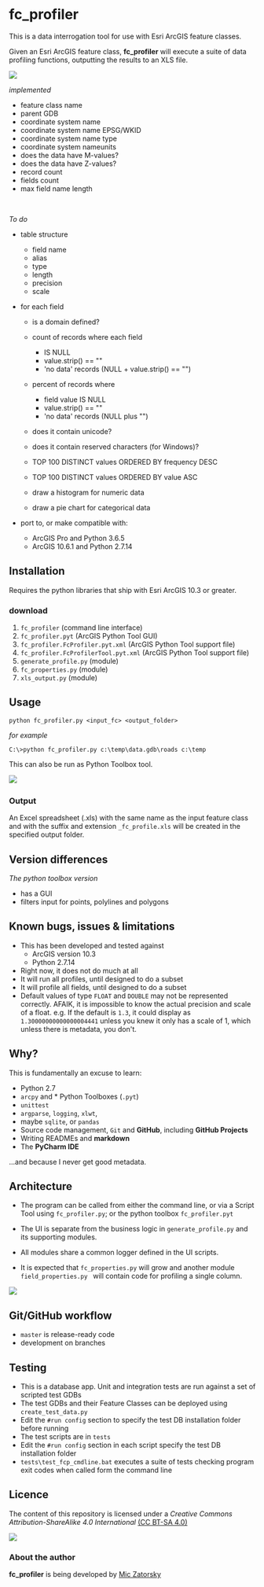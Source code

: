 # fc_profiler

This is a data interrogation tool for use with Esri ArcGIS feature classes.

Given an Esri ArcGIS feature class, **fc_profiler** will execute a suite of data profiling functions, outputting the results to an XLS file.

![](https://www.lucidchart.com/publicSegments/view/6f31c6ac-0802-42c7-8e97-50103040c52c/image.png)

_implemented_
* feature class name
* parent GDB
* coordinate system name
* coordinate system name EPSG/WKID
* coordinate system name type
* coordinate system nameunits
* does the data have M-values?
* does the data have Z-values?
* record count
* fields count
* max field name length  

&nbsp;

_To do_

* table structure
    * field name
    * alias
    * type
    * length
    * precision
    * scale
    
* for each field
    * is a domain defined?
    * count of records  where each field 
        * IS NULL
        * value.strip() == ""
        * 'no data' records (NULL + value.strip() == "")

    * percent of records where 
        * field value IS NULL
        * value.strip() == ""
        * 'no data' records (NULL plus "")

   * does it contain unicode?
   * does it contain reserved characters (for Windows)?
   * TOP 100 DISTINCT values ORDERED BY frequency DESC
   * TOP 100 DISTINCT values ORDERED BY value ASC
   * draw a histogram for numeric data
   * draw a pie chart for categorical data 

* port to, or make compatible with: 
    * ArcGIS Pro and Python 3.6.5 
    * ArcGIS 10.6.1 and Python 2.7.14
&nbsp;

## Installation
Requires the python libraries that ship with Esri ArcGIS 10.3 or greater.
&nbsp;

### download

1. ```fc_profiler``` (command line interface) 
2. ```fc_profiler.pyt``` (ArcGIS Python Tool GUI)
3. ```fc_profiler.FcProfiler.pyt.xml``` (ArcGIS Python Tool support file)
4. ```fc_profiler.FcProfilerTool.pyt.xml``` (ArcGIS Python Tool support file)
5. ```generate_profile.py``` (module)
6. ```fc_properties.py``` (module)
7. ```xls_output.py``` (module)



## Usage
```
python fc_profiler.py <input_fc> <output_folder>
```

_for example_
```
C:\>python fc_profiler.py c:\temp\data.gdb\roads c:\temp
```

This can also be run as Python Toolbox tool.

![](https://www.lucidchart.com/publicSegments/view/3c1eea03-7cec-45dc-bed8-49b76b92ac7a/image.png)
&nbsp;

### Output
An Excel spreadsheet (.xls) with the same name as the input feature class and with the suffix and extension ```_fc_profile.xls``` will be created in the specified output folder. 
&nbsp;

## Version differences
_The python toolbox version_
* has a GUI
* filters input for points, polylines and polygons 

## Known bugs, issues & limitations
* This has been developed and tested against
    * ArcGIS version 10.3
    * Python 2.7.14
* Right now, it does not do much at all
* It will run all profiles, until designed to do a subset
* It will profile all fields, until designed to do a subset
* Default values of type ```FLOAT``` and ```DOUBLE``` may not be represented correctly.  AFAIK, it is impossible to know the actual precision and scale of a float.  e.g. If the default is ```1.3```, it could display as ```1.30000000000000004441``` unless you knew it only has a scale of 1, which unless there is metadata, you don't.   
   


## Why?
This is fundamentally an excuse to learn:
* Python 2.7 
* ```arcpy``` and * Python Toolboxes (```.pyt```)
* ```unittest```
* ```argparse```, ```logging```, ```xlwt```,
* maybe ```sqlite```, or ```pandas```
* Source code management, ```Git``` and **GitHub**, including **GitHub Projects** 
* Writing READMEs and **markdown**
* The **PyCharm IDE**

...and because I never get good metadata.
&nbsp;

## Architecture
* The program can be called from either the command line, or via a Script Tool using ```fc_profiler.py```; or the python toolbox  ```fc_profiler.pyt```

* The UI is separate from the business logic in ```generate_profile.py``` and its supporting modules. 

* All modules share a common logger defined in the UI scripts.

* It is expected that ```fc_properties.py``` will grow and another module ```field_properties.py ``` will contain code for profiling a single column.

![](https://www.lucidchart.com/publicSegments/view/552e52aa-4b6d-4200-9a65-e5b96fc0b415/image.png)


## Git/GitHub workflow
* ```master``` is release-ready code
* development on branches

## Testing
* This is a database app.  Unit and integration tests are run against a set of scripted test GDBs
* The test GDBs and their Feature Classes can be deployed using ```create_test_data.py```   
* Edit the ```#run config``` section to specify the test DB installation folder  before running
* The test scripts are in ```tests```
* Edit the ```#run config``` section in each script specify the test DB installation folder
* ```tests\test_fcp_cmdline.bat``` executes a suite of tests checking program exit codes when called form the command line 

## Licence
The content of this repository is licensed under a _Creative Commons Attribution-ShareAlike 4.0 International_ [(CC BT-SA 4.0)](https://creativecommons.org/licenses/by-sa/4.0/)

![](https://i.creativecommons.org/l/by-sa/4.0/88x31.png)


### About the author
**fc_profiler** is being developed by [Mic Zatorsky](https://www.linkedin.com/in/michaelzatorsky)

